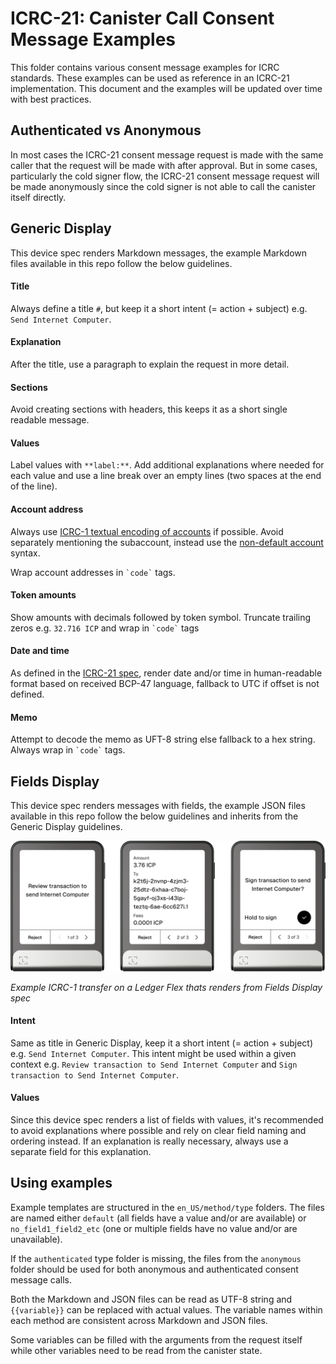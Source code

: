 # ICRC-21: Canister Call Consent Message Examples

This folder contains various consent message examples for ICRC standards. These examples can be used as reference in
an ICRC-21 implementation. This document and the examples will be updated over time with best practices.

## Authenticated vs Anonymous

In most cases the ICRC-21 consent message request is made with the same caller that the request will be made with after
approval. But in some cases, particularly the cold signer flow, the ICRC-21 consent message request will be made
anonymously since the cold signer is not able to call the canister itself directly.

## Generic Display

This device spec renders Markdown messages, the example Markdown files available in this repo follow the below
guidelines.

#### Title

Always define a title `#`, but keep it a short intent (= action + subject) e.g. `Send Internet Computer`.

#### Explanation

After the title, use a paragraph to explain the request in more detail.

#### Sections

Avoid creating sections with headers, this keeps it as a short single readable message.

#### Values

Label values with `**label:**`. Add additional explanations where needed for each value and use a line break over an
empty lines (two spaces at the end of
the line).

#### Account address

Always
use [ICRC-1 textual encoding of accounts](https://internetcomputer.org/docs/current/references/icrc1-standard#textual-encoding-of-accounts)
if possible. Avoid separately mentioning the subaccount, instead use
the [non-default account](https://internetcomputer.org/docs/current/references/icrc1-standard#non-default-accounts)
syntax.

Wrap account addresses in `` `code` `` tags.

#### Token amounts

Show amounts with decimals followed by token symbol. Truncate trailing zeros e.g. `32.716 ICP` and wrap in `` `code` ``
tags

#### Date and time

As defined in
the [ICRC-21 spec](https://github.com/dfinity/wg-identity-authentication/blob/main/topics/ICRC-21/ICRC-21.did#L8),
render date and/or time in human-readable format based on received BCP-47 language, fallback to UTC if offset is not
defined.

#### Memo

Attempt to decode the memo as UFT-8 string else fallback to a hex string. Always wrap in `` `code` ``
tags.

## Fields Display

This device spec renders messages with fields, the example JSON files available in this repo follow the below
guidelines and inherits from the Generic Display guidelines.

<img alt="ICRC-1 transfer on a Ledger Flex" width="600" src="example_icrc1_transfer_ledger.png"/>

_Example ICRC-1 transfer on a Ledger Flex thats renders from Fields Display spec_

#### Intent

Same as title in Generic Display, keep it a short intent (= action + subject) e.g. `Send Internet Computer`.
This intent might be used within a given context e.g. `Review transaction to Send Internet Computer` and
`Sign transaction to Send Internet Computer`.

#### Values

Since this device spec renders a list of fields with values, it's recommended to avoid explanations where possible and
rely on clear field naming and ordering instead. If an explanation is really necessary, always use a separate field for
this explanation.

## Using examples

Example templates are structured in the `en_US/method/type` folders. The files are named either `default` (all fields
have a value and/or are available) or `no_field1_field2_etc` (one or multiple fields have no value and/or are
unavailable).

If the `authenticated` type folder is missing, the files from the `anonymous` folder should be used for both anonymous
and authenticated consent message calls.

Both the Markdown and JSON files can be read as UTF-8 string and ``{{variable}}`` can be replaced with
actual values. The variable names within each method are consistent across Markdown and JSON files.

Some variables can be filled with the arguments from the request itself while other variables need to be read from the
canister state.